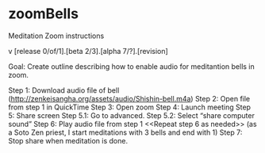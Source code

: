 # zoomBells

Meditation Zoom instructions

v [release 0/of/1].[beta 2/3].[alpha 7/?].[revision]

Goal: Create outline describing how to enable audio for meditantion bells in zoom.      

Step 1: Download audio file of bell (http://zenkeisangha.org/assets/audio/Shishin-bell.m4a)
Step 2: Open file from step 1 in QuickTime
Step 3: Open zoom 
Step 4: Launch meeting 
Step 5: Share screen
Step 5.1: Go to advanced. 
Step 5.2: Select “share computer sound”
Step 6: Play audio file from step 1
<<Repeat step 6 as needed>> (as a Soto Zen priest, I start meditations with 3 bells and end with 1)
Step 7: Stop share when meditation is done. 